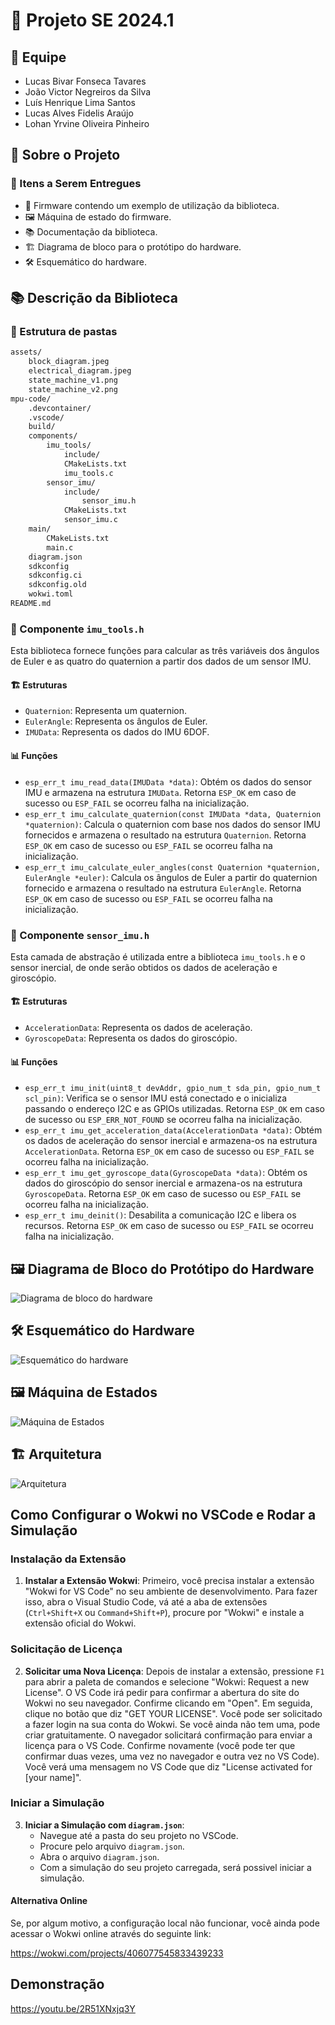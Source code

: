 # 🚀 Projeto SE 2024.1

## 👥 Equipe

- Lucas Bivar Fonseca Tavares
- João Victor Negreiros da Silva
- Luís Henrique Lima Santos
- Lucas Alves Fidelis Araújo
- Lohan Yrvine Oliveira Pinheiro

## 📝 Sobre o Projeto

### 🎯 Itens a Serem Entregues

- 🧩 Firmware contendo um exemplo de utilização da biblioteca.
- 🖼️ Máquina de estado do firmware.
- 📚 Documentação da biblioteca.
- 🏗️ Diagrama de bloco para o protótipo do hardware.
- 🛠️ Esquemático do hardware.

## 📚 Descrição da Biblioteca

### 📁 Estrutura de pastas

```txt
assets/
    block_diagram.jpeg
    electrical_diagram.jpeg
    state_machine_v1.png
    state_machine_v2.png
mpu-code/
    .devcontainer/
    .vscode/
    build/
    components/
        imu_tools/
            include/
            CMakeLists.txt
            imu_tools.c
        sensor_imu/
            include/
                sensor_imu.h
            CMakeLists.txt
            sensor_imu.c
    main/
        CMakeLists.txt
        main.c
    diagram.json
    sdkconfig
    sdkconfig.ci
    sdkconfig.old
    wokwi.toml
README.md
```

### 📁 Componente `imu_tools.h`

Esta biblioteca fornece funções para calcular as três variáveis dos ângulos de Euler e as quatro do quaternion a partir dos dados de um sensor IMU.

#### 🏗️ Estruturas

- `Quaternion`: Representa um quaternion.
- `EulerAngle`: Representa os ângulos de Euler.
- `IMUData`: Representa os dados do IMU 6DOF.

#### 📊 Funções

- `esp_err_t imu_read_data(IMUData *data)`: Obtém os dados do sensor IMU e armazena na estrutura `IMUData`. Retorna `ESP_OK` em caso de sucesso ou `ESP_FAIL` se ocorreu falha na inicialização.
- `esp_err_t imu_calculate_quaternion(const IMUData *data, Quaternion *quaternion)`: Calcula o quaternion com base nos dados do sensor IMU fornecidos e armazena o resultado na estrutura `Quaternion`. Retorna `ESP_OK` em caso de sucesso ou `ESP_FAIL` se ocorreu falha na inicialização.
- `esp_err_t imu_calculate_euler_angles(const Quaternion *quaternion, EulerAngle *euler)`: Calcula os ângulos de Euler a partir do quaternion fornecido e armazena o resultado na estrutura `EulerAngle`. Retorna `ESP_OK` em caso de sucesso ou `ESP_FAIL` se ocorreu falha na inicialização.

### 📁 Componente `sensor_imu.h`

Esta camada de abstração é utilizada entre a biblioteca `imu_tools.h` e o sensor inercial, de onde serão obtidos os dados de aceleração e giroscópio.

#### 🏗️ Estruturas

- `AccelerationData`: Representa os dados de aceleração.
- `GyroscopeData`: Representa os dados do giroscópio.

#### 📊 Funções

- `esp_err_t imu_init(uint8_t devAddr, gpio_num_t sda_pin, gpio_num_t scl_pin)`: Verifica se o sensor IMU está conectado e o inicializa passando o endereço I2C e as GPIOs utilizadas. Retorna `ESP_OK` em caso de sucesso ou `ESP_ERR_NOT_FOUND` se ocorreu falha na inicialização.
- `esp_err_t imu_get_acceleration_data(AccelerationData *data)`: Obtém os dados de aceleração do sensor inercial e armazena-os na estrutura `AccelerationData`. Retorna `ESP_OK` em caso de sucesso ou `ESP_FAIL` se ocorreu falha na inicialização.
- `esp_err_t imu_get_gyroscope_data(GyroscopeData *data)`: Obtém os dados do giroscópio do sensor inercial e armazena-os na estrutura `GyroscopeData`. Retorna `ESP_OK` em caso de sucesso ou `ESP_FAIL` se ocorreu falha na inicialização.
- `esp_err_t imu_deinit()`: Desabilita a comunicação I2C e libera os recursos. Retorna `ESP_OK` em caso de sucesso ou `ESP_FAIL` se ocorreu falha na inicialização.

## 🖼️ Diagrama de Bloco do Protótipo do Hardware

![Diagrama de bloco do hardware](assets/block_diagram.jpeg "Diagrama de bloco do protótipo do hardware")

## 🛠️ Esquemático do Hardware

![Esquemático do hardware](assets/electrical%20diagram.jpeg "Esquemático do protótipo do hardware")

## 🖼️ Máquina de Estados

![Máquina de Estados](assets/state_machine_v3.png "Máquina de Estados")

## 🏗️ Arquitetura

![Arquitetura](assets/arquitetura.png "Arquitetura")

## Como Configurar o Wokwi no VSCode e Rodar a Simulação

### Instalação da Extensão

1. **Instalar a Extensão Wokwi**: Primeiro, você precisa instalar a extensão "Wokwi for VS Code" no seu ambiente de desenvolvimento. Para fazer isso, abra o Visual Studio Code, vá até a aba de extensões (`Ctrl+Shift+X` ou `Command+Shift+P`), procure por "Wokwi" e instale a extensão oficial do Wokwi.

### Solicitação de Licença

2. **Solicitar uma Nova Licença**: Depois de instalar a extensão, pressione `F1` para abrir a paleta de comandos e selecione "Wokwi: Request a new License". O VS Code irá pedir para confirmar a abertura do site do Wokwi no seu navegador. Confirme clicando em "Open". Em seguida, clique no botão que diz "GET YOUR LICENSE". Você pode ser solicitado a fazer login na sua conta do Wokwi. Se você ainda não tem uma, pode criar gratuitamente. O navegador solicitará confirmação para enviar a licença para o VS Code. Confirme novamente (você pode ter que confirmar duas vezes, uma vez no navegador e outra vez no VS Code). Você verá uma mensagem no VS Code que diz "License activated for [your name]".

### Iniciar a Simulação

3. **Iniciar a Simulação com `diagram.json`**:
   - Navegue até a pasta do seu projeto no VSCode.
   - Procure pelo arquivo `diagram.json`.
   - Abra o arquivo `diagram.json`.
   - Com a simulação do seu projeto carregada, será possivel iniciar a simulação.

#### Alternativa Online

Se, por algum motivo, a configuração local não funcionar, você ainda pode acessar o Wokwi online através do seguinte link:

https://wokwi.com/projects/406077545833439233


## Demonstração

https://youtu.be/2R51XNxjq3Y
